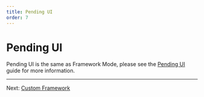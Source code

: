 ```yaml
---
title: Pending UI
order: 7
---
```


# Pending UI

Pending UI is the same as Framework Mode, please see the [Pending UI](../framework/pending-ui) guide for more information.

---

Next: [Custom Framework](./custom)
